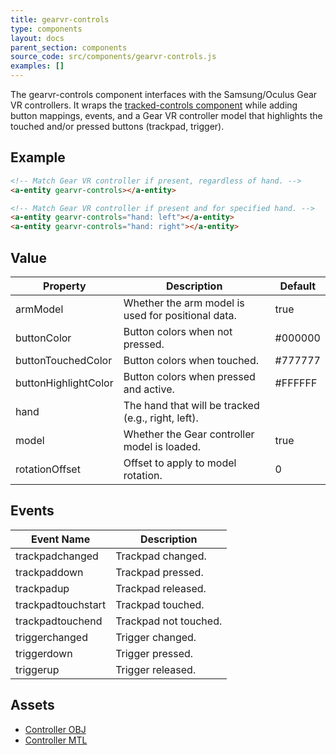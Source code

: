 ```yaml
---
title: gearvr-controls
type: components
layout: docs
parent_section: components
source_code: src/components/gearvr-controls.js
examples: []
---
```


[trackedcontrols]: ./tracked-controls.md

The gearvr-controls component interfaces with the Samsung/Oculus Gear VR controllers.
It wraps the [tracked-controls component][trackedcontrols] while adding button
mappings, events, and a Gear VR controller model that highlights the touched
and/or pressed buttons (trackpad, trigger).

## Example

```html
<!-- Match Gear VR controller if present, regardless of hand. -->
<a-entity gearvr-controls></a-entity>

<!-- Match Gear VR controller if present and for specified hand. -->
<a-entity gearvr-controls="hand: left"></a-entity>
<a-entity gearvr-controls="hand: right"></a-entity>
```

## Value

| Property             | Description                                        | Default |
|----------------------|----------------------------------------------------|---------|
| armModel             | Whether the arm model is used for positional data. | true    |
| buttonColor          | Button colors when not pressed.                    | #000000 |
| buttonTouchedColor   | Button colors when touched.                        | #777777 |
| buttonHighlightColor | Button colors when pressed and active.             | #FFFFFF |
| hand                 | The hand that will be tracked (e.g., right, left). |         |
| model                | Whether the Gear controller model is loaded.       | true    |
| rotationOffset       | Offset to apply to model rotation.                 | 0       |

## Events

| Event Name         | Description           |
| ----------         | -----------           |
| trackpadchanged    | Trackpad changed.     |
| trackpaddown       | Trackpad pressed.     |
| trackpadup         | Trackpad released.    |
| trackpadtouchstart | Trackpad touched.     |
| trackpadtouchend   | Trackpad not touched. |
| triggerchanged     | Trigger changed.      |
| triggerdown        | Trigger pressed.      |
| triggerup          | Trigger released.     |

## Assets

- [Controller OBJ](https://cdn.aframe.io/controllers/samsung/gear_vr_controller.obj)
- [Controller MTL](https://cdn.aframe.io/controllers/samsung/gear_vr_controller.mtl)

